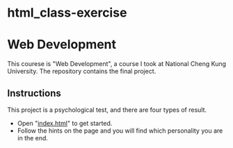 # html_class-exercise
# Web Development
This courese is "Web Development", a course I took at National Cheng Kung University. The repository contains the final project. 
## Instructions
This project is a psychological test, and there are four types of result.
* Open "[index.html](https://github.com/JoyceLin1215/html_class-exercise/blob/master/index.html)" to get started.
* Follow the hints on the page and you will find which personality you are in the end.
